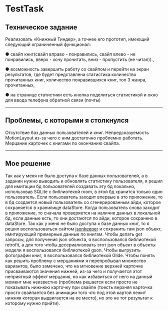 # TestTask
## Техническое задание 
Реализовать «Книжный Тиндер», а точнее его прототип, имеющий следующий ограниченный функционал:

●	свайп книг(свайп вправо - понравились, свайп влево - не понравились, вверх - хочу прочитать, вниз - пропустить (не читал)).,

●	возможность завершить работу со свайпом и перейти на экран результатов, где будет представлена статистика:количество прочитанных книг, количество понравившихся книг,
топ 3 жанра, прочитанных,

●	на странице статистики есть кнопка поделиться статистикой и окно для ввода телефона обратной связи (почты)

___
## Проблемы, с которыми я столкнулся
Отсутствие баз данных пользователей и книг. Непредсказуемость MotionLayout из-за чего с ним достаточно проблемно работать. Мерцание карточек с книгами по окончанию свайпа.
___
## Мое решение
Так как у меня не было доступа к базе данных пользователей, а в задании нужно выводить и обновлять статистику пользователя, я решил для имитации бд пользователей
создавать эту бд локально, использовав SQLite с библиотекой room, в этой бд хранится только один пользователь. Если пользователь заходит впервые в это приложение, то в бд создается новый пользователь со сгенерированным айди, которое сохраняется в хранилище dataStore. Когда пользователь снова заходит в приложение, то сначала проверяется на наличие данных в локальной бд, если данные есть, то они достаются по айди, которое сохранено в dataStore.
Так как у меня не было доступа к базе данных книг, то я решил воспользоваться сайтом [jsonkeeper](https://www.jsonkeeper.com/) и сохранить там json объект, имитирующий примерные данные по книгам.
Чтобы делать get запросы, для получения json объекта, я воспользовался библиотекой retrofit, а для того чтобы десериализовать этот json объект в объекты модели я воспользовался библиотекой gson.
Чтобы выгрузить фотографии книг, я воспользовался библиотекой Glide.
Чтобы понять как решить проблему с мерцаниями я перепробывал множество вариантов, было замечено, что на мгновение верхней карточке присваиваются значения нижней, из-за чего и получается этот неприятный эффект мерцания, но как избавиться от него на данный момент мне неизвестно (проблема решается если просто не показывать нижнюю карточку при свайпе (тоесть верхняя карточка просто свайпается без анимации того что под этой картой лежит нижняя которая выдвигается на ее место), но это не тот результат к которому нужно прийти).
